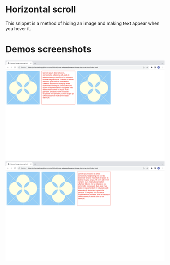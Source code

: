 # Horizontal scroll

This snippet is a method of hiding an image and making text appear when you hover it. 

# Demos screenshots 

![hovered image become text demo](hovered-image-become-text_01.png)  
![hovered image become text demo](hovered-image-become-text_02.png)  
